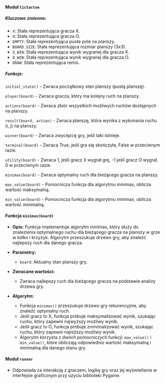 #### Moduł `tictactoe`

##### Kluczowe zmienne:
- `X`: Stała reprezentująca gracza X.
- `O`: Stała reprezentująca gracza O.
- `EMPTY`: Stała reprezentująca puste pole na planszy.
- `BOARD_SIZE`: Stała reprezentująca rozmiar planszy (3x3).
- `X_WIN`: Stała reprezentująca wynik wygranej dla gracza X.
- `O_WIN`: Stała reprezentująca wynik wygranej dla gracza O.
- `DRAW`: Stała reprezentująca remis.

##### Funkcje:

`initial_state()`
    - Zwraca początkowy stan planszy (pustą planszę).

`player(board)`
    - Zwraca gracza, który ma kolejny ruch na planszy.

`actions(board)`
    - Zwraca zbiór wszystkich możliwych ruchów dostępnych na planszy.

`result(board, action)`
    - Zwraca planszę, która wynika z wykonania ruchu (i, j) na planszy.

`winner(board)`
    - Zwraca zwycięzcę gry, jeśli taki istnieje.

`terminal(board)`
    - Zwraca True, jeśli gra się skończyła, False w przeciwnym razie.

`utility(board)`
    - Zwraca 1, jeśli gracz X wygrał grę, -1 jeśli gracz O wygrał, 0 w przeciwnym razie.

`minimax(board)`
    - Zwraca optymalny ruch dla bieżącego gracza na planszy.

`max_value(board)`
    - Pomocnicza funkcja dla algorytmu minimax, oblicza wartość maksymalną.

`min_value(board)`
    - Pomocnicza funkcja dla algorytmu minimax, oblicza wartość minimalną.

#### Funkcja `minimax(board)`

- **Opis:** Funkcja implementuje algorytm minimax, który służy do znalezienia optymalnego ruchu dla bieżącego gracza na planszy w grze w kółko i krzyżyk. Algorytm przeszukuje drzewo gry, aby znaleźć najlepszy ruch dla danego gracza.

- **Parametry:**
  - `board`: Aktualny stan planszy gry.

- **Zwracane wartości:**
  - Zwraca najlepszy ruch dla bieżącego gracza na podstawie analizy drzewa gry.

- **Algorytm:**
  - Funkcja `minimax()` przeszukuje drzewo gry rekurencyjnie, aby znaleźć optymalny ruch.
  - Jeśli gracz to X, funkcja próbuje maksymalizować wynik, szukając ruchu, który zapewni najwyższy możliwy wynik.
  - Jeśli gracz to O, funkcja próbuje zminimalizować wynik, szukając ruchu, który zapewni najniższy możliwy wynik.
  - Algorytm korzysta z dwóch pomocniczych funkcji: `max_value()` i `min_value()`, które obliczają odpowiednio wartość maksymalną i minimalną dla danego stanu gry.

#### Moduł `runner`

- Odpowiada za interakcję z graczem, logikę gry oraz jej wyświetlanie w interfejsie graficznym przy użyciu biblioteki Pygame.
